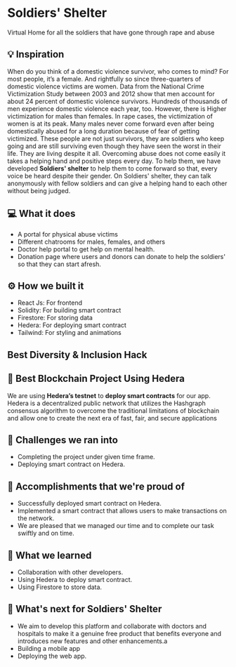 # Soldiers' Shelter

Virtual Home for all the soldiers that have gone through rape and abuse

## 💡 Inspiration

When do you think of a domestic violence survivor, who comes to mind? For most people, it’s a female. And rightfully so since three-quarters of domestic violence victims are women. Data from the National Crime Victimization Study between 2003 and 2012 show that men account for about 24 percent of domestic violence survivors. Hundreds of thousands of men experience domestic violence each year, too.
However, there is Higher victimization for males than females. In rape cases, the victimization of women is at its peak. Many males never come forward even after being domestically abused for a long duration because of fear of getting victimized.
These people are not just survivors, they are soldiers who keep going and are still surviving even though they have seen the worst in their life. They are living despite it all. Overcoming abuse does not come easily it takes a helping hand and positive steps every day.
To help them, we have developed **Soldiers' shelter** to help them to come forward so that, every voice be heard despite their gender. On Soldiers' shelter, they can talk anonymously with fellow soldiers and can give a helping hand to each other without being judged.

## 💻 What it does

- A portal for physical abuse victims
- Different chatrooms for males, females, and others
- Doctor help portal to get help on mental health.
- Donation page where users and donors can donate to help the soldiers' so that they can start afresh.

## ⚙️ How we built it

- React Js: For frontend
- Solidity: For building smart contract
- Firestore: For storing data
- Hedera: For deploying smart contract
- Tailwind: For styling and animations

## Best Diversity & Inclusion Hack

## 🔐 Best Blockchain Project Using Hedera

We are using **Hedera’s testnet** to **deploy smart contracts** for our app. Hedera is a decentralized public network that utilizes the Hashgraph consensus algorithm to overcome the traditional limitations of blockchain and allow one to create the next era of fast, fair, and secure applications

## 🧠 Challenges we ran into

- Completing the project under given time frame.
- Deploying smart contract on Hedera.

## 🏅 Accomplishments that we're proud of

- Successfully deployed smart contract on Hedera.
- Implemented a smart contract that allows users to make transactions on the network.
- We are pleased that we managed our time and to complete our task swiftly and on time.

## 📖 What we learned

- Collaboration with other developers.
- Using Hedera to deploy smart contract.
- Using Firestore to store data.

## 🚀 What's next for Soldiers' Shelter

- We aim to develop this platform and collaborate with doctors and hospitals to make it a genuine free product that benefits everyone and introduces new features and other enhancements.a
- Building a mobile app
- Deploying the web app.
